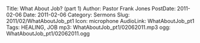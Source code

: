 Title: What About Job? (part 1)
Author: Pastor Frank Jones
PostDate: 2011-02-06
Date: 2011-02-06
Category: Sermons
Slug: 2011/02/WhatAboutJob_pt1
Icon: microphone
AudioLink: WhatAboutJob_pt1
Tags: HEALING, JOB
mp3: WhatAboutJob_pt1/02062011.mp3
ogg: WhatAboutJob_pt1/02062011.ogg
